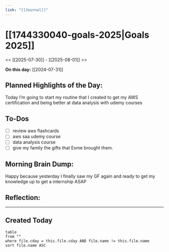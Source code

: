 ```yaml
---
link: "[[Journal]]"
---
```

# [[1744330040-goals-2025|Goals 2025]]
<< [[2025-07-30]] - [[2025-08-01]] >>

**On this day:** [[2024-07-31]]
## Planned Highlights of the Day:
Today I’m going to start my routine that I created to get my AWS certification and being better at data analysis with udemy courses 

## To-Dos
- [ ] review aws flashcards
- [ ] aws saa udemy course
- [ ] data analysis course
- [ ] give my family the gifts that Esme brought them.

## Morning Brain Dump:
Happy because yesterday I finally saw my GF again and ready to get my knowledge up to get a internship ASAP

## Reflection:


---
## Created Today
```dataview
table
from ""
where file.cday = this.file.cday AND file.name != this.file.name
sort file.name ASC
```

